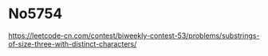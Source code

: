 # No5754

https://leetcode-cn.com/contest/biweekly-contest-53/problems/substrings-of-size-three-with-distinct-characters/
